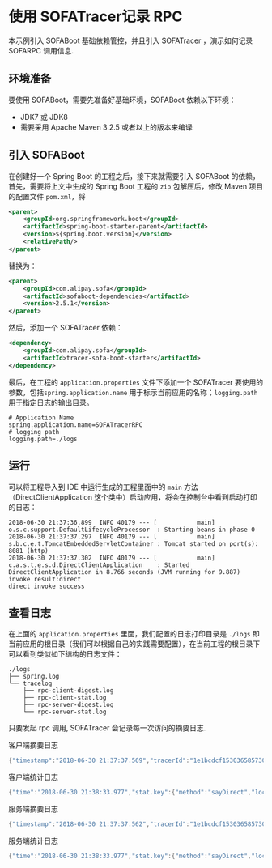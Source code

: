 # 使用 SOFATracer记录 RPC

本示例引入 SOFABoot 基础依赖管控，并且引入 SOFATracer ，演示如何记录 SOFARPC 调用信息.

## 环境准备

要使用 SOFABoot，需要先准备好基础环境，SOFABoot 依赖以下环境：
- JDK7 或 JDK8
- 需要采用 Apache Maven 3.2.5 或者以上的版本来编译

## 引入 SOFABoot

在创建好一个 Spring Boot 的工程之后，接下来就需要引入 SOFABoot 的依赖，首先，需要将上文中生成的 Spring Boot 工程的 `zip` 包解压后，修改 Maven 项目的配置文件 `pom.xml`，将

```xml
<parent>
    <groupId>org.springframework.boot</groupId>
    <artifactId>spring-boot-starter-parent</artifactId>
    <version>${spring.boot.version}</version>
    <relativePath/>
</parent>
```

替换为：

```xml
<parent>
    <groupId>com.alipay.sofa</groupId>
    <artifactId>sofaboot-dependencies</artifactId>
    <version>2.5.1</version>
</parent>
```

然后，添加一个 SOFATracer 依赖：

```xml
<dependency>
    <groupId>com.alipay.sofa</groupId>
    <artifactId>tracer-sofa-boot-starter</artifactId>
</dependency>
```

最后，在工程的 `application.properties` 文件下添加一个 SOFATracer 要使用的参数，包括`spring.application.name` 用于标示当前应用的名称；`logging.path` 用于指定日志的输出目录。

```
# Application Name
spring.application.name=SOFATracerRPC
# logging path
logging.path=./logs
```

## 运行

可以将工程导入到 IDE 中运行生成的工程里面中的 `main` 方法（DirectClientApplication 这个类中）启动应用，将会在控制台中看到启动打印的日志：

```
2018-06-30 21:37:36.899  INFO 40179 --- [           main] o.s.c.support.DefaultLifecycleProcessor  : Starting beans in phase 0
2018-06-30 21:37:37.297  INFO 40179 --- [           main] s.b.c.e.t.TomcatEmbeddedServletContainer : Tomcat started on port(s): 8081 (http)
2018-06-30 21:37:37.302  INFO 40179 --- [           main] c.a.s.t.e.s.d.DirectClientApplication    : Started DirectClientApplication in 8.766 seconds (JVM running for 9.887)
invoke result:direct
direct invoke success
```


## 查看日志

在上面的 `application.properties` 里面，我们配置的日志打印目录是 `./logs` 即当前应用的根目录（我们可以根据自己的实践需要配置），在当前工程的根目录下可以看到类似如下结构的日志文件：

```
./logs
├── spring.log
└── tracelog
    ├── rpc-client-digest.log
    ├── rpc-client-stat.log
    ├── rpc-server-digest.log
    └── rpc-server-stat.log

```

只要发起 rpc 调用, SOFATracer 会记录每一次访问的摘要日志.

客户端摘要日志

```java
{"timestamp":"2018-06-30 21:37:37.569","tracerId":"1e1bcdcf1530365857309100140179","spanId":"0","span.kind":"client","local.app":"SOFATracerRPC","protocol":"bolt","service":"com.alipay.sofa.tracer.examples.sofarpc.direct.DirectService:1.0","method":"sayDirect","current.thread.name":"main","invoke.type":"sync","router.record":"DIRECT","remote.ip":"127.0.0.1:12200","local.client.ip":"127.0.0.1","result.code":"00","req.serialize.time":"41","resp.deserialize.time":"59","resp.size":"170","req.size":"582","client.conn.time":"0","client.elapse.time":"104","local.client.port":"63803","baggage":""}

```

客户端统计日志

```java
{"time":"2018-06-30 21:38:33.977","stat.key":{"method":"sayDirect","local.app":"SOFATracerRPC","service":"com.alipay.sofa.tracer.examples.sofarpc.direct.DirectService:1.0"},"count":1,"total.cost.milliseconds":259,"success":"Y"}

```

服务端摘要日志

```java
{"timestamp":"2018-06-30 21:37:37.562","tracerId":"1e1bcdcf1530365857309100140179","spanId":"0","span.kind":"server","service":"com.alipay.sofa.tracer.examples.sofarpc.direct.DirectService:1.0","method":"sayDirect","remote.ip":"127.0.0.1","remote.app":"SOFATracerRPC","protocol":"bolt","local.app":"SOFATracerRPC","current.thread.name":"SOFA-SEV-BOLT-BIZ-12200-5-T1","result.code":"00","server.pool.wait.time":"2","biz.impl.time":"0","resp.serialize.time":"1","req.deserialize.time":"5","resp.size":"170","req.size":"582","baggage":""}

```

服务端统计日志

```java
{"time":"2018-06-30 21:38:33.977","stat.key":{"method":"sayDirect","local.app":"SOFATracerRPC","remote.app":"SOFATracerRPC","service":"com.alipay.sofa.tracer.examples.sofarpc.direct.DirectService:1.0"},"count":1,"total.cost.milliseconds":4,"success":"Y"}
```